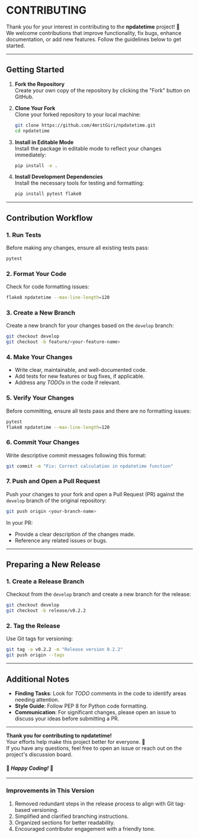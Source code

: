 # CONTRIBUTING  

Thank you for your interest in contributing to the **npdatetime** project! 🎉  
We welcome contributions that improve functionality, fix bugs, enhance documentation, or add new features. Follow the guidelines below to get started.  

---

## Getting Started  

1. **Fork the Repository**  
   Create your own copy of the repository by clicking the "Fork" button on GitHub.  

2. **Clone Your Fork**  
   Clone your forked repository to your local machine:  
   ```bash  
   git clone https://github.com/4mritGiri/npdatetime.git  
   cd npdatetime  
   ```  

3. **Install in Editable Mode**  
   Install the package in editable mode to reflect your changes immediately:  
   ```bash  
   pip install -e .  
   ```  

4. **Install Development Dependencies**  
   Install the necessary tools for testing and formatting:  
   ```bash  
   pip install pytest flake8  
   ```  

---

## Contribution Workflow  

### 1. Run Tests  
Before making any changes, ensure all existing tests pass:  
```bash  
pytest  
```  

### 2. Format Your Code  
Check for code formatting issues:  
```bash  
flake8 npdatetime --max-line-length=120  
```  

### 3. Create a New Branch  
Create a new branch for your changes based on the `develop` branch:  
```bash  
git checkout develop  
git checkout -b feature/<your-feature-name>  
```  

### 4. Make Your Changes  
- Write clear, maintainable, and well-documented code.  
- Add tests for new features or bug fixes, if applicable.  
- Address any *TODOs* in the code if relevant.  

### 5. Verify Your Changes  
Before committing, ensure all tests pass and there are no formatting issues:  
```bash  
pytest  
flake8 npdatetime --max-line-length=120  
```  

### 6. Commit Your Changes  
Write descriptive commit messages following this format:  
```bash  
git commit -m "Fix: Correct calculation in npdatetime function"  
```  

### 7. Push and Open a Pull Request  
Push your changes to your fork and open a Pull Request (PR) against the `develop` branch of the original repository:  
```bash  
git push origin <your-branch-name>  
```  
In your PR:  
- Provide a clear description of the changes made.  
- Reference any related issues or bugs.  

---

## Preparing a New Release  

### 1. Create a Release Branch  
Checkout from the `develop` branch and create a new branch for the release:  
```bash  
git checkout develop  
git checkout -b release/v0.2.2  
```  

### 2. Tag the Release  
Use Git tags for versioning:  
```bash  
git tag -a v0.2.2 -m "Release version 0.2.2"  
git push origin --tags  
```  

---

## Additional Notes  

- **Finding Tasks**: Look for *TODO* comments in the code to identify areas needing attention.  
- **Style Guide**: Follow PEP 8 for Python code formatting.  
- **Communication**: For significant changes, please open an issue to discuss your ideas before submitting a PR.  

---

**Thank you for contributing to npdatetime!**  
Your efforts help make this project better for everyone. 💪  
If you have any questions, feel free to open an issue or reach out on the project's discussion board.  

#### 🎉 ***Happy Coding!*** 🎉  

---  

### Improvements in This Version  
1. Removed redundant steps in the release process to align with Git tag-based versioning.  
2. Simplified and clarified branching instructions.  
3. Organized sections for better readability.  
4. Encouraged contributor engagement with a friendly tone.  
